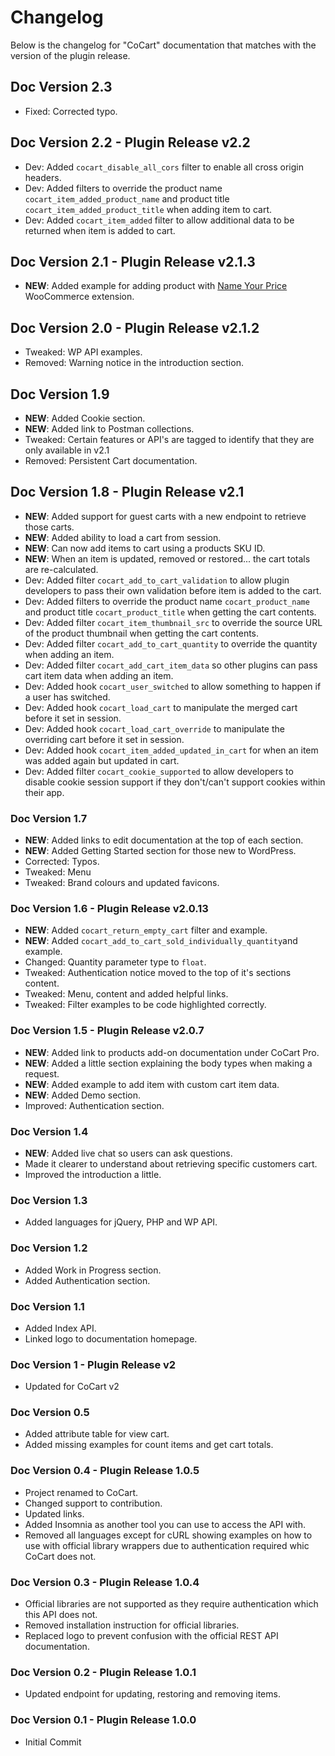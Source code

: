 # Changelog #

Below is the changelog for "CoCart" documentation that matches with the version of the plugin release.

## Doc Version 2.3 ##

* Fixed: Corrected typo.

## Doc Version 2.2 - Plugin Release v2.2 ##

* Dev: Added `cocart_disable_all_cors` filter to enable all cross origin headers.
* Dev: Added filters to override the product name `cocart_item_added_product_name` and product title `cocart_item_added_product_title` when adding item to cart.
* Dev: Added `cocart_item_added` filter to allow additional data to be returned when item is added to cart.

## Doc Version 2.1 - Plugin Release v2.1.3 ##

* **NEW**: Added example for adding product with [Name Your Price](https://woocommerce.com/products/name-your-price/) WooCommerce extension.

## Doc Version 2.0 - Plugin Release v2.1.2 ##

* Tweaked: WP API examples.
* Removed: Warning notice in the introduction section.

## Doc Version 1.9 ##

* **NEW**: Added Cookie section.
* **NEW**: Added link to Postman collections.
* Tweaked: Certain features or API's are tagged to identify that they are only available in v2.1
* Removed: Persistent Cart documentation.

## Doc Version 1.8 - Plugin Release v2.1 ##

* **NEW**: Added support for guest carts with a new endpoint to retrieve those carts.
* **NEW**: Added ability to load a cart from session.
* **NEW**: Can now add items to cart using a products SKU ID.
* **NEW**: When an item is updated, removed or restored... the cart totals are re-calculated.
* Dev: Added filter `cocart_add_to_cart_validation` to allow plugin developers to pass their own validation before item is added to the cart.
* Dev: Added filters to override the product name `cocart_product_name` and product title `cocart_product_title` when getting the cart contents.
* Dev: Added filter `cocart_item_thumbnail_src` to override the source URL of the product thumbnail when getting the cart contents.
* Dev: Added filter `cocart_add_to_cart_quantity` to override the quantity when adding an item.
* Dev: Added filter `cocart_add_cart_item_data` so other plugins can pass cart item data when adding an item.
* Dev: Added hook `cocart_user_switched` to allow something to happen if a user has switched.
* Dev: Added hook `cocart_load_cart` to manipulate the merged cart before it set in session.
* Dev: Added hook `cocart_load_cart_override` to manipulate the overriding cart before it set in session.
* Dev: Added hook `cocart_item_added_updated_in_cart` for when an item was added again but updated in cart.
* Dev: Added filter `cocart_cookie_supported` to allow developers to disable cookie session support if they don't/can't support cookies within their app.

### Doc Version 1.7 ###

* **NEW**: Added links to edit documentation at the top of each section.
* **NEW**: Added Getting Started section for those new to WordPress.
* Corrected: Typos.
* Tweaked: Menu
* Tweaked: Brand colours and updated favicons.

### Doc Version 1.6 - Plugin Release v2.0.13 ###

* **NEW**: Added `cocart_return_empty_cart` filter and example.
* **NEW**: Added `cocart_add_to_cart_sold_individually_quantity`and example.
* Changed: Quantity parameter type to `float`.
* Tweaked: Authentication notice moved to the top of it's sections content.
* Tweaked: Menu, content and added helpful links.
* Tweaked: Filter examples to be code highlighted correctly.

### Doc Version 1.5 - Plugin Release v2.0.7 ###

* **NEW**: Added link to products add-on documentation under CoCart Pro.
* **NEW**: Added a little section explaining the body types when making a request.
* **NEW**: Added example to add item with custom cart item data.
* **NEW**: Added Demo section.
* Improved: Authentication section.

### Doc Version 1.4 ###

* **NEW**: Added live chat so users can ask questions.
* Made it clearer to understand about retrieving specific customers cart.
* Improved the introduction a little.

### Doc Version 1.3 ###

* Added languages for jQuery, PHP and WP API.

### Doc Version 1.2 ###

* Added Work in Progress section.
* Added Authentication section.

### Doc Version 1.1 ###

* Added Index API.
* Linked logo to documentation homepage.

### Doc Version 1 - Plugin Release v2 ###

* Updated for CoCart v2

### Doc Version 0.5 ###

* Added attribute table for view cart.
* Added missing examples for count items and get cart totals.

### Doc Version 0.4 - Plugin Release 1.0.5 ###

* Project renamed to CoCart.
* Changed support to contribution.
* Updated links.
* Added Insomnia as another tool you can use to access the API with.
* Removed all languages except for cURL showing examples on how to use with official library wrappers due to authentication required whic CoCart does not.

### Doc Version 0.3 - Plugin Release 1.0.4 ###

* Official libraries are not supported as they require authentication which this API does not.
* Removed installation instruction for official libraries.
* Replaced logo to prevent confusion with the official REST API documentation.

### Doc Version 0.2 - Plugin Release 1.0.1 ###

* Updated endpoint for updating, restoring and removing items.

### Doc Version 0.1 - Plugin Release 1.0.0 ###

* Initial Commit

